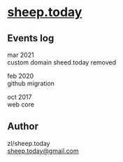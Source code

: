 # [sheep.today](https://sheeptoday.github.io/web.today/)

## Events log

mar 2021  
custom domain sheed.today removed  

feb 2020  
github migration  

oct 2017  
web core  

## Author

zl/sheep.today  
sheep.today@gmail.com  

